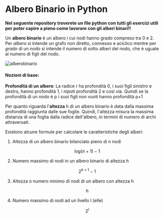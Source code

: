 # Albero Binario in Python

**Nel seguente repository troverete un file python con tutti gli esercizi utili per poter capire a pieno come lavorare con gli alberi binari!!**

Un **albero binario** è un albero i cui nodi hanno grado compreso tra 0 e 2. Per *albero* si intende un grafo non diretto, connesso e aciclico mentre per *grado* di un nodo si intende il numero di sotto alberi del nodo, che è uguale al numero di figli del nodo.

![alberobinario](https://github.com/moonchildgv/AlberiBinari-in-Python/assets/34889283/e306e2a6-fd11-4b39-8e64-301c191c9d39)

#### Nozioni di base:

**Profondità di un albero**: La radice r ha profondità 0, i suoi 
figli sinistro e destro, hanno profondità 1, i nipoti profondità 2 e 
così via. Quindi se la profondità di un nodo è p i suoi figli non vuoti 
hanno profondità p+1

Per quanto riguarda l'**altezza** h di un albero binario è 
data dalla massima profondità raggiunta dalle sue foglie. Quindi, 
l'altezza misura la massima distanza di una foglia dalla radice 
dell'albero, in termini di numero di archi attraversati.

Esistono alcune formule per calcolare le caratteristiche degli alberi:

1. Altezza di un albero binario bilanciato pieno di n nodi

   $$
   log(n+1)-1
   $$

2. Numero massimo di nodi in un albero binario di altezza h

   $$
   2^{h+1}-1
   $$

3. Altezza o numero minimo di nodi di un albero con altezza h

   $$
   h
   $$

4. Numero massimo di nodi ad un livello l (elle)

   $$
   2^l
   $$






